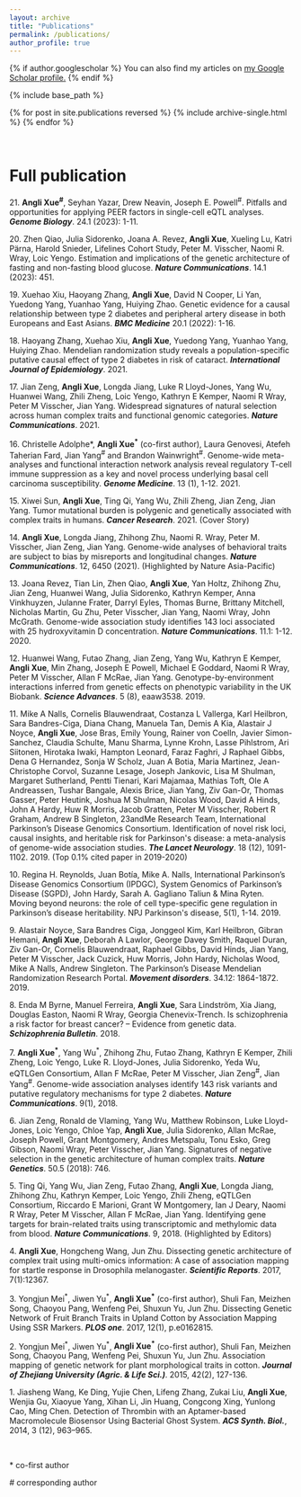 ```yaml
---
layout: archive
title: "Publications"
permalink: /publications/
author_profile: true
---
```


{% if author.googlescholar %}
  You can also find my articles on <u><a href="{{author.googlescholar}}">my Google Scholar profile</a>.</u>
{% endif %}

{% include base_path %}

{% for post in site.publications reversed %}
  {% include archive-single.html %}
{% endfor %}


<br> 

# Full publication

21\. **Angli Xue<sup>#</sup>**, Seyhan Yazar, Drew Neavin, Joseph E. Powell<sup>#</sup>. Pitfalls and opportunities for applying PEER factors in single-cell eQTL analyses. ***Genome Biology***. 24.1 (2023): 1-11.

20\. Zhen Qiao, Julia Sidorenko, Joana A. Revez, **Angli Xue**, Xueling Lu, Katri Pärna, Harold Snieder, Lifelines Cohort Study, Peter M. Visscher, Naomi R. Wray, Loic Yengo. Estimation and implications of the genetic architecture of fasting and non-fasting blood glucose. ***Nature Communications***. 14.1 (2023): 451.

19\. Xuehao Xiu, Haoyang Zhang, **Angli Xue**, David N Cooper, Li Yan, Yuedong Yang, Yuanhao Yang, Huiying Zhao. Genetic evidence for a causal relationship between type 2 diabetes and peripheral artery disease in both Europeans and East Asians. ***BMC Medicine*** 20.1 (2022): 1-16.

18\. Haoyang Zhang, Xuehao Xiu, **Angli Xue**, Yuedong Yang, Yuanhao Yang, Huiying Zhao. Mendelian randomization study reveals a population-specific putative causal effect of type 2 diabetes in risk of cataract. ***International Journal of Epidemiology***. 2021.

17\. Jian Zeng, **Angli Xue**, Longda Jiang, Luke R Lloyd-Jones, Yang Wu, Huanwei Wang, Zhili Zheng, Loic Yengo, Kathryn E Kemper, Naomi R Wray, Peter M Visscher, Jian Yang. Widespread signatures of natural selection across human complex traits and functional genomic categories. ***Nature Communications***. 2021.

16\. Christelle Adolphe*, **Angli Xue<sup>\*</sup>** (co-first author), Laura Genovesi, Atefeh Taherian Fard, Jian Yang<sup>\#</sup> and Brandon Wainwright<sup>\#</sup>. Genome-wide meta-analyses and functional interaction network analysis reveal regulatory T-cell immune suppression as a key and novel process underlying basal cell carcinoma susceptibility. ***Genome Medicine***. 13 (1), 1-12. 2021.

15\. Xiwei Sun, **Angli Xue**, Ting Qi, Yang Wu, Zhili Zheng, Jian Zeng, Jian Yang. Tumor mutational burden is polygenic and genetically associated with complex traits in humans. ***Cancer Research***. 2021. (Cover Story)

14\. **Angli Xue**, Longda Jiang, Zhihong Zhu, Naomi R. Wray, Peter M. Visscher, Jian Zeng, Jian Yang. Genome-wide analyses of behavioral traits are subject to bias by misreports and longitudinal changes. ***Nature Communications***. 12, 6450 (2021). (Highlighted by Nature Asia-Pacific)

13\. Joana Revez, Tian Lin, Zhen Qiao, **Angli Xue**, Yan Holtz, Zhihong Zhu, Jian Zeng, Huanwei Wang, Julia Sidorenko, Kathryn Kemper, Anna Vinkhuyzen, Julanne Frater, Darryl Eyles, Thomas Burne, Brittany Mitchell, Nicholas Martin, Gu Zhu, Peter Visscher, Jian Yang, Naomi Wray, John McGrath. Genome-wide association study identifies 143 loci associated with 25 hydroxyvitamin D concentration. ***Nature Communications***. 11.1: 1-12. 2020.

12\. Huanwei Wang, Futao Zhang, Jian Zeng, Yang Wu, Kathryn E Kemper, **Angli Xue**, Min Zhang, Joseph E Powell, Michael E Goddard, Naomi R Wray, Peter M Visscher, Allan F McRae, Jian Yang. Genotype-by-environment interactions inferred from genetic effects on phenotypic variability in the UK Biobank. ***Science Advances***. 5 (8), eaaw3538. 2019.

11\. Mike A Nalls, Cornelis Blauwendraat, Costanza L Vallerga, Karl Heilbron, Sara Bandres-Ciga, Diana Chang, Manuela Tan, Demis A Kia, Alastair J Noyce, **Angli Xue**, Jose Bras, Emily Young, Rainer von Coelln, Javier Simon-Sanchez, Claudia Schulte, Manu Sharma, Lynne Krohn, Lasse Pihlstrom, Ari Siitonen, Hirotaka Iwaki, Hampton Leonard, Faraz Faghri, J Raphael Gibbs, Dena G Hernandez, Sonja W Scholz, Juan A Botia, Maria Martinez, Jean-Christophe Corvol, Suzanne Lesage, Joseph Jankovic, Lisa M Shulman, Margaret Sutherland, Pentti Tienari, Kari Majamaa, Mathias Toft, Ole A Andreassen, Tushar Bangale, Alexis Brice, Jian Yang, Ziv Gan-Or, Thomas Gasser, Peter Heutink, Joshua M Shulman, Nicolas Wood, David A Hinds, John A Hardy, Huw R Morris, Jacob Gratten, Peter M Visscher, Robert R Graham, Andrew B Singleton, 23andMe Research Team, International Parkinson’s Disease Genomics Consortium. Identification of novel risk loci, causal insights, and heritable risk for Parkinson's disease: a meta-analysis of genome-wide association studies. ***The Lancet Neurology***. 18 (12), 1091-1102. 2019. (Top 0.1% cited paper in 2019-2020)

10\. Regina H. Reynolds, Juan Botía, Mike A. Nalls, International Parkinson’s Disease Genomics Consortium (IPDGC), System Genomics of Parkinson’s Disease (SGPD), John Hardy, Sarah A. Gagliano Taliun & Mina Ryten. Moving beyond neurons: the role of cell type-specific gene regulation in Parkinson’s disease heritability. NPJ Parkinson's disease, 5(1), 1-14. 2019.

9\. Alastair Noyce, Sara Bandres Ciga, Jonggeol Kim, Karl Heilbron, Gibran Hemani, **Angli Xue**, Deborah A Lawlor, George Davey Smith, Raquel Duran, Ziv Gan-Or, Cornelis Blauwendraat, Raphael Gibbs, David Hinds, Jian Yang, Peter M Visscher, Jack Cuzick, Huw Morris, John Hardy, Nicholas Wood, Mike A Nalls, Andrew Singleton. The Parkinson’s Disease Mendelian Randomization Research Portal. ***Movement disorders***. 34.12: 1864-1872. 2019.

8\. Enda M Byrne, Manuel Ferreira, **Angli Xue**, Sara Lindström, Xia Jiang, Douglas Easton, Naomi R Wray, Georgia Chenevix-Trench. Is schizophrenia a risk factor for breast cancer? – Evidence from genetic data. ***Schizophrenia Bulletin***. 2018.

7\. **Angli Xue<sup>\*</sup>**, Yang Wu<sup>\*</sup>, Zhihong Zhu, Futao Zhang, Kathryn E Kemper, Zhili Zheng, Loic Yengo, Luke R. Lloyd-Jones, Julia Sidorenko, Yeda Wu, eQTLGen Consortium, Allan F McRae, Peter M Visscher, Jian Zeng<sup>\#</sup>, Jian Yang<sup>\#</sup>. Genome-wide association analyses identify 143 risk variants and putative regulatory mechanisms for type 2 diabetes. ***Nature Communications***. 9(1), 2018.

6\. Jian Zeng, Ronald de Vlaming, Yang Wu, Matthew Robinson, Luke Lloyd-Jones, Loic Yengo, Chloe Yap, **Angli Xue**, Julia Sidorenko, Allan McRae, Joseph Powell, Grant Montgomery, Andres Metspalu, Tonu Esko, Greg Gibson, Naomi Wray, Peter Visscher, Jian Yang. Signatures of negative selection in the genetic architecture of human complex traits. ***Nature Genetics***. 50.5 (2018): 746.

5\. Ting Qi, Yang Wu, Jian Zeng, Futao Zhang, **Angli Xue**, Longda Jiang, Zhihong Zhu, Kathryn Kemper, Loic Yengo, Zhili Zheng, eQTLGen Consortium, Riccardo E Marioni, Grant W Montgomery, Ian J Deary, Naomi R Wray, Peter M Visscher, Allan F McRae, Jian Yang. Identifying gene targets for brain-related traits using transcriptomic and methylomic data from blood. ***Nature Communications***. 9, 2018. (Highlighted by Editors)

4\. **Angli Xue**, Hongcheng Wang, Jun Zhu. Dissecting genetic architecture of complex trait using multi-omics information: A case of association mapping for startle response in Drosophila melanogaster. ***Scientific Reports***. 2017, 7(1):12367.

3\. Yongjun Mei<sup>\*</sup>, Jiwen Yu<sup>\*</sup>, **Angli Xue<sup>\*</sup>** (co-first author), Shuli Fan, Meizhen Song, Chaoyou Pang, Wenfeng Pei, Shuxun Yu, Jun Zhu. Dissecting Genetic Network of Fruit Branch Traits in Upland Cotton by Association Mapping Using SSR Markers. ***PLOS one***. 2017, 12(1), p.e0162815.

2\. Yongjun Mei<sup>\*</sup>, Jiwen Yu<sup>\*</sup>, **Angli Xue<sup>\*</sup>** (co-first author), Shuli Fan, Meizhen Song, Chaoyou Pang, Wenfeng Pei, Shuxun Yu, Jun Zhu. Association mapping of genetic network for plant morphological traits in cotton. ***Journal of Zhejiang University (Agric. & Life Sci.)***. 2015, 42(2), 127-136.

1\. Jiasheng Wang, Ke Ding, Yujie Chen, Lifeng Zhang, Zukai Liu, **Angli Xue**, Wenjia Gu, Xiaoyue Yang, Xihan Li, Jin Huang, Congcong Xing, Yunlong Cao, Ming Chen. Detection of Thrombin with an Aptamer-based Macromolecule Biosensor Using Bacterial Ghost System. ***ACS Synth. Biol.***, 2014, 3 (12), 963–965.



<br> 

\* co-first author

\# corresponding author
